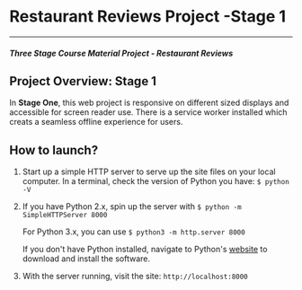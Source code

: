 # Restaurant Reviews Project -Stage 1
---
#### _Three Stage Course Material Project - Restaurant Reviews_

## Project Overview: Stage 1

In **Stage One**, this web project is responsive on different sized displays and accessible for screen reader use. There is a service worker installed which creats a seamless offline experience for users.

## How to launch?

1. Start up a simple HTTP server to serve up the site files on your local computer. In a terminal, check the version of Python you have: 
	`$ python -V`

2. If you have Python 2.x, spin up the server with 
	`$ python -m SimpleHTTPServer 8000`

	For Python 3.x, you can use 
	`$ python3 -m http.server 8000`

	If you don't have Python installed, navigate to Python's [website](https://www.python.org/) to download and install the software.

3. With the server running, visit the site: `http://localhost:8000` 



